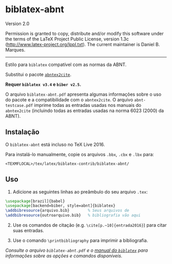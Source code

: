 # biblatex-abnt

Version 2.0

Permission is granted to copy, distribute and/or modify this software under
the terms of the LaTeX Project Public License, version
1.3c (http://www.latex-project.org/lppl.txt). The current
maintainer is Daniel B. Marques.

----------

Estilo para `biblatex` compatível com as normas da ABNT.

Substitui o pacote [`abntex2cite`](https://github.com/abntex/abntex2).

**Requer `biblatex v3.4` e `biber v2.5`.**

O arquivo `biblatex-abnt.pdf` apresenta algumas informações sobre o uso do pacote e a compatibilidade com o `abntex2cite`. O arquivo `abnt-testcase.pdf` imprime todas as entradas usadas nos manuais do `abntex2cite` (incluindo todas as entradas usadas na norma 6023 (2000) da ABNT).


## Instalação

O `biblatex-abnt` está incluso no TeX Live 2016.

Para instalá-lo manualmente, copie os arquivos `.bbx`, `.cbx` e `.lbx` para:

`<TEXMFLOCAL>/tex/latex/biblatex-contrib/biblatex-abnt/`

## Uso

1. Adicione as seguintes linhas ao preâmbulo do seu arquivo `.tex`:

  ```tex
  \usepackage[brazil]{babel}
  \usepackage[backend=biber, style=abnt]{biblatex}
  \addbibresource{arquivo.bib}        % Seus arquivos de
  \addbibresource{outroarquivo.bib}   % bibliografia vão aqui
  ```

2. Use os comandos de citação (e.g. `\cite[p.~10]{entrada2016}`) para citar suas entradas.

3. Use o comando `\printbibliography` para imprimir a bibliografia.

*Consulte o arquivo `biblatex-abnt.pdf` e o [manual do `biblatex`](http://mirrors.ctan.org/macros/latex/contrib/biblatex/doc/biblatex.pdf) para informações sobre as opções e comandos disponíveis.*

